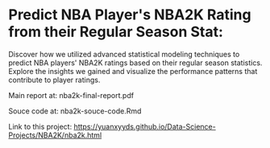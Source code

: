# Predict NBA Player's NBA2K Rating from their Regular Season Stat:

Discover how we utilized advanced statistical modeling techniques to predict NBA players' NBA2K ratings based on their regular season statistics. Explore the insights we gained and visualize the performance patterns that contribute to player ratings.

Main report at: nba2k-final-report.pdf

Souce code at: nba2k-souce-code.Rmd

Link to this project: https://yuanxyyds.github.io/Data-Science-Projects/NBA2K/nba2k.html
